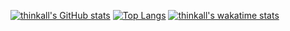 [![thinkall's GitHub stats](https://github-readme-stats-git-masterrstaa-rickstaa.vercel.app/api?username=thinkall)](https://github.com/anuraghazra/github-readme-stats)
[![Top Langs](https://github-readme-stats-git-masterrstaa-rickstaa.vercel.app/api/top-langs/?username=thinkall&layout=compact)](https://github.com/anuraghazra/github-readme-stats)
[![thinkall's wakatime stats](https://github-readme-stats.vercel.app/api/wakatime?username=thinkall)](https://github.com/anuraghazra/github-readme-stats)
